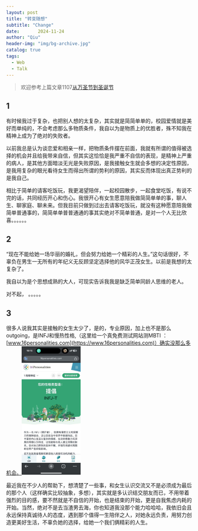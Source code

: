 ```yaml
---
layout: post
title: "转变随想"
subtitle: "Change"
date:       2024-11-24 
author: "Qiu"
header-img: "img/bg-archive.jpg"
catalog: true
tags:
  - Web
  - Talk
---
```


> 欢迎参考上篇文章1107[从万圣节到圣诞节](https://blog.057111.xyz/2024/11/07/Christmas/)

## 1
有时候我过于复杂，也把别人想的太复杂，其实就是简简单单的，校园爱情就是美好而单纯的，不会考虑那么多物质条件，我自以为是物质上的优胜者，殊不知我在精神上成为了绝对的失败者。

以前我总是认为谈恋爱和相亲一样，把物质条件摆在前面，我就有所谓的值得被选择的机会并且给我带来自信，但其实这恰恰是我严重不自信的表现，是精神上严重的病人，是其他方面暗淡无光是失败原因，是我接触女生就会多想的决定性原因，是我用复杂的眼光看待女生而得出所谓的势利的原因，其实反而体现出真正势利的是我自己。

相比于简单的请客吃饭玩，我更渴望陪伴，一起校园散步，一起食堂吃饭，有说不完的话，共同经历开心和伤心。我很开心有女生愿意陪我做简简单单的事，聊人生、聊家庭、聊未来。但我目前只做到过出去请客吃饭玩，就没有这种愿意陪我做简单普通事的，简简单单普普通通的事其实绝对不简单普通，是对一个人无比欣喜。。。。。。

## 2
“现在不能给她一场华丽的婚礼，但会努力给她一个精彩的人生。”这句话很好，不辜负在男生一无所有的年纪义无反顾坚定选择他的风华正茂女生。以前是我想的太复杂了。

我自以为是个思想成熟的大人，可现实告诉我我是缺乏简单同龄人思维的老人。

对不起，    。。。。。

## 3
很多人说我其实是接触的女生太少了，是的，专业原因，加上也不是那么outgoing，是INFJ和慢热性格,（这里给一个真免费测试网站测MBTI ：  [www.16personalities.com](https://www.16personalities.com)）确实没那么多机会。<img class="shadow" src="/img/20241124/MBTI.jpg" width="160">

最近我在不少人的帮助下，想清楚了一些事，和女生认识交流又不是必须成为最后的那个人（这样确实比较抽象，多想），其实就是多认识结交朋友而已，不用带着强烈的目的感，要不然就是不自信的开始，也是结束的开始，更是自我焦虑内耗的开始。当然，绝对不是去当渣男去海，你也知道我没那个能力哈哈哈，我依旧会且永远保持真诚待人的态度，遇到那个值得一生陪伴之人，对她永远负责，用努力创造更美好生活，不辜负她的选择，给她一个我们俩精彩的人生。


